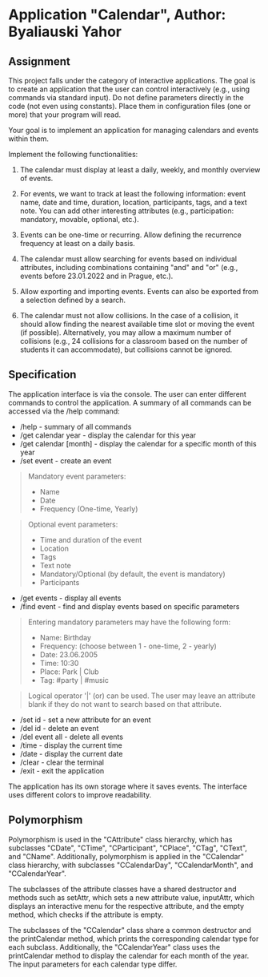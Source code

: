 # Application "Calendar", Author: Byaliauski Yahor

## Assignment

This project falls under the category of interactive applications. The goal is to create an application that the user can control interactively (e.g., using commands via standard input). Do not define parameters directly in the code (not even using constants). Place them in configuration files (one or more) that your program will read.

Your goal is to implement an application for managing calendars and events within them.

Implement the following functionalities:

1. The calendar must display at least a daily, weekly, and monthly overview of events.

2. For events, we want to track at least the following information: event name, date and time, duration, location, participants, tags, and a text note. You can add other interesting attributes (e.g., participation: mandatory, movable, optional, etc.).

3. Events can be one-time or recurring. Allow defining the recurrence frequency at least on a daily basis.

4. The calendar must allow searching for events based on individual attributes, including combinations containing "and" and "or" (e.g., events before 23.01.2022 and in Prague, etc.).

5. Allow exporting and importing events. Events can also be exported from a selection defined by a search.

6. The calendar must not allow collisions. In the case of a collision, it should allow finding the nearest available time slot or moving the event (if possible). Alternatively, you may allow a maximum number of collisions (e.g., 24 collisions for a classroom based on the number of students it can accommodate), but collisions cannot be ignored.

## Specification

The application interface is via the console. The user can enter different commands to control the application. A summary of all commands can be accessed via the /help command:

- /help - summary of all commands
- /get calendar year - display the calendar for this year
- /get calendar [month] - display the calendar for a specific month of this year
- /set event - create an event

> Mandatory event parameters:
> - Name
> - Date
> - Frequency (One-time, Yearly)

> Optional event parameters:
> - Time and duration of the event
> - Location
> - Tags
> - Text note
> - Mandatory/Optional (by default, the event is mandatory)
> - Participants

- /get events - display all events
- /find event - find and display events based on specific parameters
> Entering mandatory parameters may have the following form:
> - Name: Birthday
> - Frequency: (choose between 1 - one-time, 2 - yearly)
> - Date: 23.06.2005
> - Time: 10:30
> - Place: Park | Club
> - Tag: #party | #music

> Logical operator '|' (or) can be used. The user may leave an attribute blank if they do not want to search based on that attribute.
- /set id - set a new attribute for an event
- /del id - delete an event
- /del event all - delete all events
- /time - display the current time
- /date - display the current date
- /clear - clear the terminal
- /exit - exit the application

The application has its own storage where it saves events. The interface uses different colors to improve readability.

## Polymorphism

Polymorphism is used in the "CAttribute" class hierarchy, which has subclasses "CDate", "CTime", "CParticipant", "CPlace", "CTag", "CText", and "CName". Additionally, polymorphism is applied in the "CCalendar" class hierarchy, with subclasses "CCalendarDay", "CCalendarMonth", and "CCalendarYear".

The subclasses of the attribute classes have a shared destructor and methods such as setAttr, which sets a new attribute value, inputAttr, which displays an interactive menu for the respective attribute, and the empty method, which checks if the attribute is empty.

The subclasses of the "CCalendar" class share a common destructor and the printCalendar method, which prints the corresponding calendar type for each subclass. Additionally, the "CCalendarYear" class uses the printCalendar method to display the calendar for each month of the year. The input parameters for each calendar type differ.
